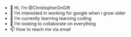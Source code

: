 - 👋 Hi, I’m @ChristopherOnGift
- 👀 I’m interested in working for google when i grow older
- 🌱 I’m currently learning learning coding 
- 💞️ I’m looking to collaborate on everything 
- 📫 How to reach me via email

<!---
ChristopherOnGift/ChristopherOnGift is a ✨ special ✨ repository because its `README.md` (this file) appears on your GitHub profile.
You can click the Preview link to take a look at your changes.
--->
